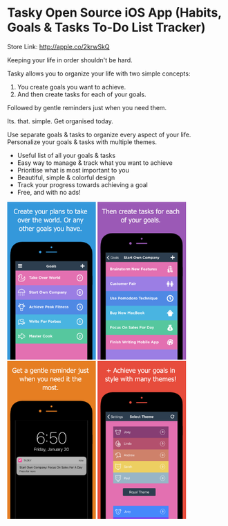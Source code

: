 # Tasky Open Source iOS App (Habits, Goals & Tasks To-Do List Tracker)

Store Link: http://apple.co/2krwSkQ


Keeping your life in order shouldn't be hard.


Tasky allows you to organize your life with two simple concepts:
1. You create goals you want to achieve.
2. And then create tasks for each of your goals.


Followed by gentle reminders just when you need them.


Its. that. simple. 
Get organised today. 


Use separate goals & tasks to organize every aspect of your life.
Personalize your goals & tasks with multiple themes.
* Useful list of all your goals & tasks
* Easy way to manage & track what you want to achieve
* Prioritise what is most important to you
* Beautiful, simple & colorful design
* Track your progress towards achieving a goal
* Free, and with no ads!


<img alt="Screenshot" width="205px" src="readme-assets/1.png">
<img alt="Screenshot2" width="205px" src="readme-assets/2.png">
<img alt="Screenshot3" width="205px" src="readme-assets/3.png">
<img alt="Screenshot3" width="205px" src="readme-assets/4.png">